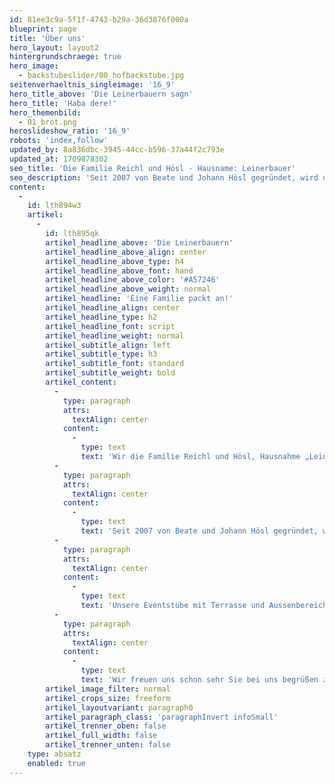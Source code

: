 ```yaml
---
id: 81ee3c9a-5f1f-4743-b29a-36d3876f000a
blueprint: page
title: 'Über uns'
hero_layout: layout2
hintergrundschraege: true
hero_image:
  - backstubeslider/00_hofbackstube.jpg
seitenverhaeltnis_singleimage: '16_9'
hero_title_above: 'Die Leinerbauern sagn'
hero_title: 'Haba dere!'
hero_themenbild:
  - 01_brot.png
heroslideshow_ratio: '16_9'
robots: 'index,follow'
updated_by: 8a836dbc-3945-44cc-b596-37a44f2c793e
updated_at: 1709878302
seo_title: 'Die Familie Reichl und Hösl - Hausname: Leinerbauer'
seo_description: 'Seit 2007 von Beate und Johann Hösl gegründet, wird das Unternehmen seit dem 01.01.2024 von Kerstin Reichl als Inhaberin geleitet.'
content:
  -
    id: lth894w3
    artikel:
      -
        id: lth895qk
        artikel_headline_above: 'Die Leinerbauern'
        artikel_headline_above_align: center
        artikel_headline_above_type: h4
        artikel_headline_above_font: hand
        artikel_headline_above_color: '#A57246'
        artikel_headline_above_weight: normal
        artikel_headline: 'Eine Familie packt an!'
        artikel_headline_align: center
        artikel_headline_type: h2
        artikel_headline_font: script
        artikel_headline_weight: normal
        artikel_subtitle_align: left
        artikel_subtitle_type: h3
        artikel_subtitle_font: standard
        artikel_subtitle_weight: bold
        artikel_content:
          -
            type: paragraph
            attrs:
              textAlign: center
            content:
              -
                type: text
                text: 'Wir die Familie Reichl und Hösl, Hausnahme „Leinerbauer“, sind ein Familienunternehmen das gerne Gäste und Kunden mit Backwaren und Speisen aus dem Holzbackofen glücklich macht.'
          -
            type: paragraph
            attrs:
              textAlign: center
            content:
              -
                type: text
                text: 'Seit 2007 von Beate und Johann Hösl gegründet, wird das Unternehmen seit dem 01.01.2024 von Tochter Kerstin Reichl als Inhaberin geleitet. In idyllischer Lage in der nördlichen Oberpfalz, am Fuße der Marktgemeinde Parkstein in der Oed 3 im Landkreis Neustadt an der Waldnaab, finden Sie uns direkt mitten im Grünen.'
          -
            type: paragraph
            attrs:
              textAlign: center
            content:
              -
                type: text
                text: 'Unsere Eventstube mit Terrasse und Aussenbereich, bietet Platz für bis zu 70 Personen und bildet den idealen Rahmen für Familienfeiern, Hochzeiten, Kommunionen, Firmenfeste und weitere besondere Anlässe. '
          -
            type: paragraph
            attrs:
              textAlign: center
            content:
              -
                type: text
                text: 'Wir freuen uns schon sehr Sie bei uns begrüßen zu dürfen.'
        artikel_image_filter: normal
        artikel_crops_size: freeform
        artikel_layoutvariant: paragraph0
        artikel_paragraph_class: 'paragraphInvert infoSmall'
        artikel_trenner_oben: false
        artikel_full_width: false
        artikel_trenner_unten: false
    type: absatz
    enabled: true
---
```

